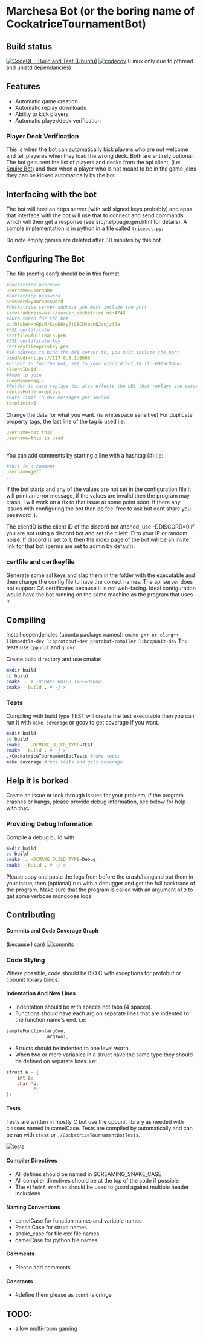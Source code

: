 # Marchesa Bot (or the boring name of CockatriceTournamentBot)

## Build status
[![CodeQL - Build and Test (Ubuntu)](https://github.com/djpiper28/CockatriceTournamentBot/actions/workflows/codeql-analysis.yml/badge.svg)](https://github.com/djpiper28/CockatriceTournamentBot/actions/workflows/codeql-analysis.yml)
[![codecov](https://codecov.io/gh/djpiper28/CockatriceTournamentBot/branch/main/graph/badge.svg?token=EFPY6BDV96)](https://codecov.io/gh/djpiper28/CockatriceTournamentBot)
(Linux only due to pthread and unistd dependancies)

## Features
 - Automatic game creation
 - Automatic replay downloads
 - Ability to kick players
 - Automatic player/deck verification

### Player Deck Verification
This is when the bot can automatically kick players who are not welcome and tell
playeres when they load the wrong deck. Both are entirely optional. The bot gets
sent the list of players and decks from the api client, (i.e:
[Squire Bot](https://github.com/TylerBloom/SquireBot)) and then when a player who
is not meant to be in the game joins they can be kicked automatically by the bot.

## Interfacing with the bot
The bot will host an https server (with self signed keys probably) and apps that
interface with the bot will use that to connect and send commands which will then
get a response (see src/helppage.gen.html for details). A sample implementation is
in python in a file called `tricebot.py`.

Do note empty games are deleted after 30 minutes by this bot.

## Configuring The Bot
The file (config.conf) should be in this format:

```yaml
#Cockatrice username
username=username
#Cockatrice password
password=yourpassword
#Cockatrice server address you must include the port
serveraddress=ws://server.cockatrice.us:4748
#Auth token for the bot
authtoken=nGpzR/KspN6ry7jG8CU4bonN2aujzfJa
#SSL certificate
certfile=fullchain.pem
#SSL certificate key
certkeyfile=privkey.pem
#IP address to bind the API server to, you must include the port
bindAddr=https://127.0.0.1:8000
#Client ID for the bot, set to your discord bot ID if -DDISCORD=1
clientID=id
#Room to join
roomName=Magic
#Folder to save replays to, also effects the URL that replays are servered on
replayFolder=replays
#Rate limit in max messages per second
ratelimit=5
```
Change the data for what you want. (is whitespace sensitive)
For duplicate property tags, the last line of the tag is used i.e:
```yaml
username=not this
username=this is used
...
```

You can add comments by starting a line with a hashtag (#) i.e:
```yaml
#this is a comment
username=jeff
...
```

If the bot starts and any of the values are not set in the configuration file it
will print an error message, if the values are invalid then the program may crash,
I will work on a fix to that issue at some point soon. If there any issues with
configuring the bot then do feel free to ask but dont share you password :).

The clientID is the client ID of the discord bot attched, use -DDISCORD=0 if you
are not using a discord bot and set the client ID to your IP or random noise. If
discord is set to 1, then the index page of the bot will be an invite link for
that bot (perms are set to admin by default).

### certfile and certkeyfile
Generate some ssl keys and slap them in the folder with the executable and then
change the config file to have the correct names. The api server does not support
CA certificates because it is not web-facing. Ideal configuration would have the
bot running on the same machine as the program that uses it.

## Compiling
Install dependencies (ubuntu package names):
`cmake g++ or clang++ libmbedtls-dev libprotobuf-dev protobuf-compiler libcppunit-dev`
The tests use `cppunit` and `gcovr`.

Create build directory and use cmake:
```sh
mkdir build
cd build
cmake .. # -DCMAKE_BUILD_TYPE=Debug
cmake --build . # -j x
```

### Tests
Compiling with build type TEST will create the test executable then you can run
it with `make coverage` or gcov to get coverage if you want.
```sh
mkdir build
cd build
cmake .. -DCMAKE_BUILD_TYPE=TEST
cmake --build . # -j x
./CockatriceTournamentBotTests #runs tests
make coverage #runs tests and gets coverage
```

## Help it is borked
Create an issue or look through issues for your problem, if the program crashes or 
hangs, please provide debug information, see below for help with that.

### Providing Debug Information
Compile a debug build with 
```sh
mkdir build
cd build
cmake .. -DCMAKE_BUILD_TYPE=Debug
cmake --build . # -j x
```
Please copy and paste the logs from before the crash/hangand put them in your 
issue, then (optional) run with a debugger and get the full backtrace of the 
program. Make sure that the program is called with an argument
of `3` to get some verbose mongoose logs.

## Contributing
#### Commits and Code Coverage Graph
(because I can)
[![commits](https://codecov.io/gh/djpiper28/CockatriceTournamentBot/branch/main/graphs/commits.svg)](https://codecov.io/gh/djpiper28/CockatriceTournamentBot)

### Code Styling
Where possible, code should be ISO C with exceptions for protobuf or cppunit
library binds.

#### Indentation And New Lines
 - Indentation should be with spaces not tabs (4 spaces).
 - Functions should have each arg on separate lines that are indented to the function name's end.
i.e:
```c
sampleFunction(argOne,
               argTwo);
```
 - Structs should be indented to one level worth. 
 - When two or more variables in a struct have the same type they should be defined on separate lines.
i.e:
```c
struct a = {
    int a;
    char *b,
          c;
};
```

#### Tests
Tests are written in mostly C but use the cppunit library as needed with
classes named in camelCase. Tests are compiled by automatically and can be
ran with `ctest` or `./CockatriceTournamentBotTests`.

[![tests](https://codecov.io/gh/djpiper28/CockatriceTournamentBot/branch/main/graphs/sunburst.svg)](https://codecov.io/gh/djpiper28/CockatriceTournamentBot)

#### Compiler Directives
 - All defines should be named in SCREAMING_SNAKE_CASE
 - All compiler directives should be at the top of the code if possible
 - The `#ifndef #define` should be used to guard against multiple header inclusions

#### Naming Conventions
 - camelCase for function names and variable names
 - PascalCase for struct names
 - snake_case for file cxx file names
 - camelCase for python file names

#### Comments
 - Please add comments

#### Constants
 - #define them please as `const` is cringe

## TODO:
- allow multi-room gaming
